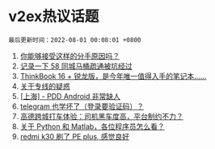 # v2ex热议话题

`最后更新时间：2022-08-01 00:08:01 +0800`

1. [你能够接受这样的分手原因吗？](https://www.v2ex.com/t/869788)
1. [记录一下 58 同城马桶疏通被坑经过](https://www.v2ex.com/t/869740)
1. [ThinkBook 16 + 锐龙版，是今年唯一值得入手的笔记本……](https://www.v2ex.com/t/869722)
1. [关于专线的疑惑](https://www.v2ex.com/t/869775)
1. [[上海] - PDD Android 非常缺人](https://www.v2ex.com/t/869790)
1. [telegram 也学坏了（登录要验证码）？](https://www.v2ex.com/t/869726)
1. [高德跨城打车体验：司机黑车度高，平台制约不力？](https://www.v2ex.com/t/869757)
1. [关于 Python 和 Matlab，各位程序员怎么看？](https://www.v2ex.com/t/869764)
1. [redmi k30 刷了 PE plus, 感觉良好](https://www.v2ex.com/t/869772)


